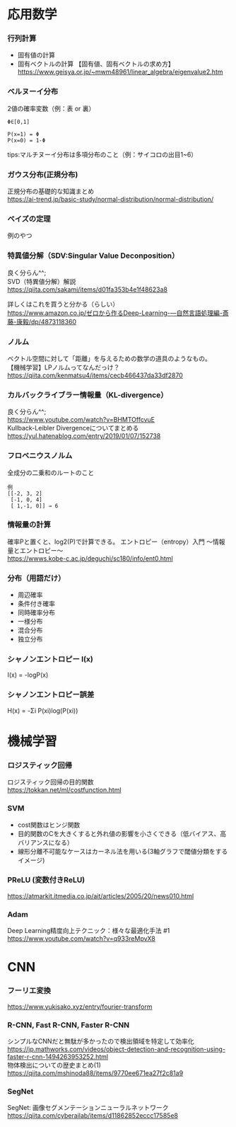 # 応用数学
### 行列計算  
- 固有値の計算
- 固有ベクトルの計算
【固有値、固有ベクトルの求め方】  
https://www.geisya.or.jp/~mwm48961/linear_algebra/eigenvalue2.htm  

### ベルヌーイ分布
2値の確率変数（例：表 or 裏） 
```
Φ∈[0,1]  

P(x=1) = Φ  
P(x=0) = 1-Φ  
```
tips:マルチヌーイ分布は多項分布のこと（例：サイコロの出目1~6）  

### ガウス分布(正規分布)
正規分布の基礎的な知識まとめ  
https://ai-trend.jp/basic-study/normal-distribution/normal-distribution/  

### ベイズの定理
例のやつ

### 特異値分解（SDV:Singular Value Deconposition）
良く分らん^^;  
SVD（特異値分解）解説  
https://qiita.com/sakami/items/d01fa353b4e1f48623a8  

詳しくはこれを買うと分かる（らしい）  
https://www.amazon.co.jp/ゼロから作るDeep-Learning-―自然言語処理編-斎藤-康毅/dp/4873118360  

### ノルム
ベクトル空間に対して「距離」を与えるための数学の道具のようなもの。  
【機械学習】LPノルムってなんだっけ？  
https://qiita.com/kenmatsu4/items/cecb466437da33df2870  

### カルバックライブラー情報量（KL-divergence）
良く分らん^^;  
https://www.youtube.com/watch?v=BHMTOffcvuE  
Kullback-Leibler Divergenceについてまとめる  
https://yul.hatenablog.com/entry/2019/01/07/152738  

### フロベニウスノルム
全成分の二乗和のルートのこと  
```
例
[[-2, 3, 2]
 [-1, 0, 4]
 [ 1,-1, 0]] → 6
```

### 情報量の計算
確率Pと置くと、log2(P)で計算できる。
エントロピー（entropy）入門 ～情報量とエントロピー～  
https://wwws.kobe-c.ac.jp/deguchi/sc180/info/ent0.html  

### 分布（用語だけ）
- 周辺確率
- 条件付き確率
- 同時確率分布
- 一様分布
- 混合分布
- 独立分布

### シャノンエントロピー I(x)
I(x) = -logP(x)

### シャノンエントロピー誤差
H(x) = -Σi P(xi)log(P(xi))

# 機械学習
### ロジスティック回帰
ロジスティック回帰の目的関数  
https://tokkan.net/ml/costfunction.html  

### SVM
- cost関数はヒンジ関数
- 目的関数のCを大きくすると外れ値の影響を小さくできる（低バイアス、高バリアンスになる）
- 線形分離不可能なケースはカーネル法を用いる(3軸グラフで閾値分類をするイメージ)

### PReLU (変数付きReLU)
https://atmarkit.itmedia.co.jp/ait/articles/2005/20/news010.html

### Adam
Deep Learning精度向上テクニック：様々な最適化手法 #1  
https://www.youtube.com/watch?v=q933reMpvX8  

# CNN
### フーリエ変換
https://www.yukisako.xyz/entry/fourier-transform

### R-CNN, Fast R-CNN, Faster R-CNN
シンプルなCNNだと無駄が多かったので検出領域を特定して効率化  
https://jp.mathworks.com/videos/object-detection-and-recognition-using-faster-r-cnn-1494263953252.html  
物体検出についての歴史まとめ(1)  
https://qiita.com/mshinoda88/items/9770ee671ea27f2c81a9  

### SegNet
SegNet: 画像セグメンテーションニューラルネットワーク  
https://qiita.com/cyberailab/items/d11862852eccc17585e8  












